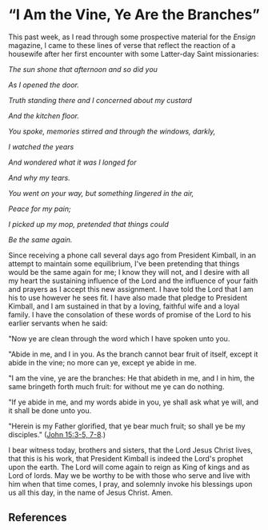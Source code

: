 # “I Am the Vine, Ye Are the Branches”

This past week, as I read through some prospective material for the _Ensign_
magazine, I came to these lines of verse that reflect the reaction of a
housewife after her first encounter with some Latter-day Saint missionaries:

_The sun shone that afternoon and so did you_

_As I opened the door._

_Truth standing there and I concerned about my custard_

_And the kitchen floor._

_You spoke, memories stirred and through the windows, darkly,_

_I watched the years_

_And wondered what it was I longed for_

_And why my tears._

_You went on your way, but something lingered in the air,_

_Peace for my pain;_

_I picked up my mop, pretended that things could_

_Be the same again._

Since receiving a phone call several days ago from President Kimball, in an
attempt to maintain some equilibrium, I've been pretending that things would
be the same again for me; I know they will not, and I desire with all my heart
the sustaining influence of the Lord and the influence of your faith and
prayers as I accept this new assignment. I have told the Lord that I am his to
use however he sees fit. I have also made that pledge to President Kimball,
and I am sustained in that by a loving, faithful wife and a loyal family. I
have the consolation of these words of promise of the Lord to his earlier
servants when he said:

"Now ye are clean through the word which I have spoken unto you.

"Abide in me, and I in you. As the branch cannot bear fruit of itself, except
it abide in the vine; no more can ye, except ye abide in me.

"I am the vine, ye are the branches: He that abideth in me, and I in him, the
same bringeth forth much fruit: for without me ye can do nothing.

"If ye abide in me, and my words abide in you, ye shall ask what ye will, and
it shall be done unto you.

"Herein is my Father glorified, that ye bear much fruit; so shall ye be my
disciples." ([John 15:3-5, 7-8](/scriptures/nt/john/15.3-5,7-8?lang=eng#2).)

I bear witness today, brothers and sisters, that the Lord Jesus Christ lives,
that this is his work, that President Kimball is indeed the Lord's prophet
upon the earth. The Lord will come again to reign as King of kings and as Lord
of lords. May we be worthy to be with those who serve and live with him when
that time comes, I pray, and solemnly invoke his blessings upon us all this
day, in the name of Jesus Christ. Amen.

## References

